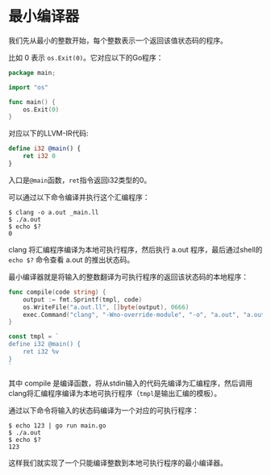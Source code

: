 # 最小编译器

我们先从最小的整数开始，每个整数表示一个返回该值状态码的程序。

比如 0 表示 `os.Exit(0)`。它对应以下的Go程序：

```go
package main;

import "os"

func main() {
	os.Exit(0)
}
```

对应以下的LLVM-IR代码:

```llvm
define i32 @main() {
	ret i32 0
}
```

入口是`@main`函数，`ret`指令返回i32类型的0。

可以通过以下命令编译并执行这个汇编程序：

```
$ clang -o a.out _main.ll
$ ./a.out
$ echo $?
0
```

clang 将汇编程序编译为本地可执行程序，然后执行 a.out 程序，最后通过shell的 `echo $?` 命令查看 a.out 的推出状态码。

最小编译器就是将输入的整数翻译为可执行程序的返回该状态码的本地程序：

```go
func compile(code string) {
	output := fmt.Sprintf(tmpl, code)
	os.WriteFile("a.out.ll", []byte(output), 0666)
	exec.Command("clang", "-Wno-override-module", "-o", "a.out", "a.out.ll").Run()
}

const tmpl = `
define i32 @main() {
	ret i32 %v
}
`
```

其中 compile 是编译函数，将从stdin输入的代码先编译为汇编程序，然后调用clang将汇编程序编译为本地可执行程序（`tmpl`是输出汇编的模板）。

通过以下命令将输入的状态码编译为一个对应的可执行程序：

```
$ echo 123 | go run main.go
$ ./a.out
$ echo $?
123
```

这样我们就实现了一个只能编译整数到本地可执行程序的最小编译器。
